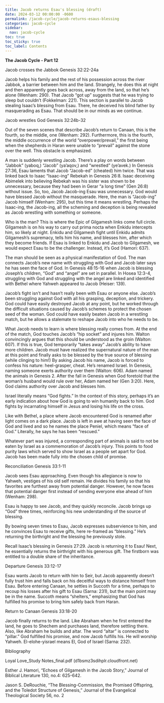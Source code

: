 ```yaml
---
title: Jacob returns Esau's blessing (draft)
date: 2024-03-12 00:00:00 -0600
permalink: /jacob-cycle/jacob-returns-esaus-blessing
categories: jacob-cycle
sidebar:
  nav: jacob-cycle
toc: true
toc_sticky: true
toc_label: Contents
---
```

**The Jacob Cycle - Part 12**

Jacob crosses the Jabbok
Genesis 32:22-24a

Jacob helps his family and the rest of his possession across the river Jabbok, a barrier between him and the land. Strangely, he does this at night and then apparently goes back across, away from the land, so that he’s alone (Wenham: 290). That Jacob “got up” suggests that he was trying to sleep but couldn’t (Fokkelman: 221). This section is parallel to Jacob stealing Isaac’s blessing from Esau. There, he deceived his blind father by masquerading as Esau. That should be in our minds as we continue.

Jacob wrestles God
Genesis 32:24b-32

Out of the seven scenes that describe Jacob’s return to Canaan, this is the fourth, so the middle, one (Wenham: 292). Furthermore, this is the fourth, the middle occurrence of the world “overpower/prevail,” the first being when the shepherds in Haran were unable to “prevail” against the stone over the well. This obstacle is emphasized. 

A man is suddenly wrestling Jacob. There’s a play on words between “Jabbok” (yaboq,) “Jacob” (ya’aqov,) and “wrestled” (ye’avek.) In Genesis 27:36, Esau laments that Jacob “Jacob-ed” (cheated) him twice. That was linked back to Isaac “Isaac-ing” Rebekah in Genesis 26:8. Isaac deceiving Abimelek into believing Rebekah was his sister was shown to be unnecessary, because they had been in Gerar “a long time” (Gen 26:8) without issue. So, too, Jacob Jacob-ing Esau was unnecessary. God would have blessed Jacob without the masquerade. Here, the man is “Jacob-ing” Jacob himself (Wenham: 295), but this time it means wrestling. Perhaps the Isaac-ing, the Jacob-ing, all the scheming and deception is being revealed as Jacob wrestling with something or someone.

Who is the man? This is where the Epic of Gilgamesh links come full circle. Gilgamesh is on his way to carry out prima nocta when Enkidu intercepts him, so likely at night. Enkidu and Gilgamesh fight until Enkidu admits Gilgamesh’s supremacy, tells him his name, and blesses him, after which they become friends. If Esau is linked to Enkidu and Jacob to Gilgamesh, we would expect Esau to be the challenger. Instead, it’s God (Hamori: 637).

The man should be seen as a physical manifestation of God. The man connects Jacob’s new name with struggling with God and Jacob later says he has seen the face of God. In Genesis 48:15-16 when Jacob is blessing Joseph’s children, “God” and “angel” are set in parallel. In Hosea 12:3-4, struggling with God and struggling with the angel are linked and identified with Bethel where Yahweh appeared to Jacob (Heiser: 139).

Jacob’s fight isn’t and hasn’t really been with Esau or anyone else. Jacob’s been struggling against God with all his grasping, deception, and trickery. God could have easily destroyed Jacob at any point, but he worked through the difficult situations caused by Jacob’s schemes to protect the chosen seed of the woman. God could have easily beaten Jacob in a wrestling match, but he allows a stalemate to reshape Jacob into who he needs to be.

What Jacob needs to learn is where blessing really comes from. At the end of the match, God touches Jacob’s “hip socket” and injures him. Walton convincingly argues that this should be understood as the groin (Walton: 607). If this is true, God temporarily “takes away” Jacob’s ability to have more children. Jacob must have realized the supernatural nature of the man at this point and finally asks to be blessed by the true source of blessing (while clinging to him!) By asking Jacob his name, Jacob is forced to confess his nature: heel-grasper, cheat. He’s renamed Israel. In Genesis, naming someone exerts authority over them (Walton: 606). Adam named the animals in Genesis 2. After the fall in Genesis when God foretold that the woman’s husband would rule over her, Adam named her (Gen 3:20). Here, God claims authority over Jacob and blesses him.

Israel literally means “God fights.” In the context of this story, perhaps it’s an early indication about how God is going to win humanity back to him. God fights by incarnating himself in Jesus and losing his life on the cross.

Like with Bethel, a place where Jacob encountered God is renamed after light comes on a dark place. Jacob is left in awe at having seen the face of God and lived and so he names the place Peniel, which means “face of God.” Literally, he says he has been “rescued.”

Whatever part was injured, a corresponding part of animals is said to not be eaten by Israel as a commemoration of Jacob’s injury. This points to food purity laws which served to show Israel as a people set apart for God. Jacob has been made fully into the chosen child of promise.

Reconciliation
Genesis 33:1-11

Jacob sees Esau approaching. Even though his allegiance is now to Yahweh, vestiges of his old self remain. He divides his family so that his favorites are furthest away from potential danger. However, he now faces that potential danger first instead of sending everyone else ahead of him (Wenham: 298). 

Esau is happy to see Jacob, and they quickly reconcile. Jacob brings up “God” three times, reinforcing his new understanding of the source of blessing.

By bowing seven times to Esau, Jacob expresses subservience to him, and he convinces Esau to receive gifts, here re-framed as “blessing.” He’s returning the birthright and the blessing he previously stole.

Recall Isaac’s blessing in Genesis 27:29. Jacob is returning it to Esau! Next, he essentially returns the birthright with his generous gift. The firstborn was entitled to a double share of the inheritance.

Departure
Genesis 33:12-17 

Esau wants Jacob to return with him to Seir, but Jacob apparently doesn’t fully trust him and falls back on his deceitful ways to distance himself from Esau. Before entering Canaan, he settles in Succoth for a time, perhaps to recoup his losses after his gift to Esau (Sarna: 231), but the main point may be in the name. Succoth means “shelters,” emphasizing that God has fulfilled his promise to bring him safely back from Haran.

Return to Canaan
Genesis 33:18-20

Jacob finally returns to the land. Like Abraham when he first entered the land, he goes to Shechem and purchases land, therefore settling there. Also, like Abraham he builds and altar. The word “altar” is connected to “pillar.” God fulfilled his promise, and now Jacob fulfills his. He will worship Yahweh. El-elohe-yisrael means El, God of Israel (Sarna: 232).

Bibliography

Loyal Love_Study Notes_final.pdf (d1bsmz3sdihplr.cloudfront.net)

Esther J. Hamori, “Echoes of Gilgamesh in the Jacob Story,” Journal of Biblical Literature 130, no.4: 625-642.

Jason S. DeRouchie, “The Blessing-Commission, the Promised Offspring, and the Toledot Structure of Genesis,” Journal of the Evangelical Theological Society 56, no. 2
